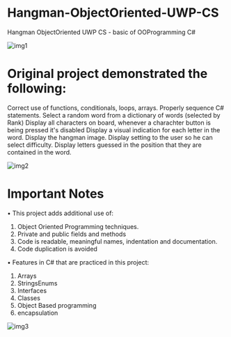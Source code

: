 # Hangman-ObjectOriented-UWP-CS
Hangman ObjectOriented UWP CS - basic of OOProgramming C#

![img1](https://user-images.githubusercontent.com/23366804/175066822-cca109a5-a464-4f14-9f03-69a395a86a02.png)

# Original project demonstrated the following:
 Correct use of functions, conditionals, loops, arrays.
 Properly sequence C# statements.
 Select a random word from a dictionary of words (selected by Rank)
 Display all characters on board, whenever a charachter button is being pressed it's disabled
 Display a visual indication for each letter in the word.
 Display the hangman image.
 Display setting to the user so he can select difficulty.
 Display letters guessed in the position that they are contained in the word.

![img2](https://user-images.githubusercontent.com/23366804/175066824-7c4a9d7d-6e89-4f02-8fbd-faf2bfe10fbf.png)

# Important Notes
• This project adds additional use of:
 1. Object Oriented Programming techniques.
 2. Private and public fields and methods
 3. Code is readable, meaningful names, indentation and documentation.
 4. Code duplication is avoided

• Features in C# that are practiced in this project:
 1. Arrays 
 2. StringsEnums 
 3. Interfaces 
 4. Classes 
 5. Object Based programming 
 6. encapsulation

![img3](https://user-images.githubusercontent.com/23366804/175066815-1904e93c-9736-4af8-acde-83506e1aa89e.png)
